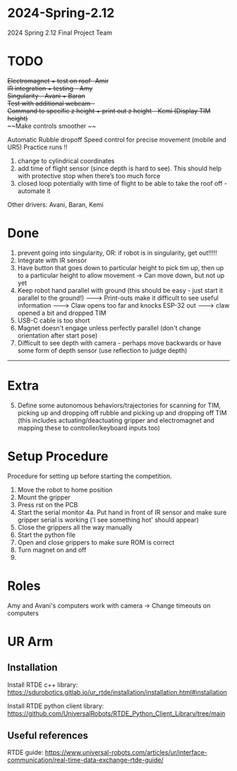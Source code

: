 # 2024-Spring-2.12
2024 Spring 2.12 Final Project Team


# TODO
~~Electromagnet + test on roof- Amir~~  
~~IR integration + testing - Amy~~  
~~Singularity - Avani + Baran~~  
~~Test with additional webcam -~~  
~~Command to specific z height + print out z height - Kemi (Display TIM height)~~  
~~Make controls smoother ~~

Automatic Rubble dropoff
Speed control for precise movement (mobile and UR5)
Practice runs !!

1. change to cylindrical coordinates 
2. add time of flight sensor (since depth is hard to see). This should help with protective stop when there’s too much force 
4. closed loop potentially with time of flight to be able to take the roof off - automate it


Other drivers: Avani, Baran, Kemi

# Done
1. prevent going into singularity, OR: if robot is in singularity, get out!!!!!
2. Integrate with IR sensor
3. Have button that goes down to particular height to pick tim up, then up to a particular height to allow movement -> Can move down, but not up yet
4. Keep robot hand parallel with ground (this should be easy - just start it parallel to the ground!)
---> Print-outs make it difficult to see useful information
---> Claw opens too far and knocks ESP-32 out
---> claw opened a bit and dropped TIM
1. USB-C cable is too short
3. Magnet doesn't engage unless perfectly parallel (don't change orientation after start pose)
4. Difficult to see depth with camera - perhaps move backwards or have some form of depth sensor (use reflection to judge depth)
----------------



# Extra
5. Define some autonomous behaviors/trajectories for scanning for TIM, picking up and dropping off rubble and picking up and dropping off TIM 
(this includes actuating/deactuating gripper and electromagnet and mapping these to controller/keyboard inputs too)



# Setup Procedure 
Procedure for setting up before starting the competition.

1. Move the robot to home position
2. Mount the gripper
3. Press rst on the PCB
4. Start the serial monitor 
    4a. Put hand in front of IR sensor and make sure gripper serial is working ('I see something hot' should appear)
5. Close the grippers all the way manually
6. Start the python file
7. Open and close grippers to make sure ROM is correct
8. Turn magnet on and off
8. 


# Roles
Amy and Avani's computers work with camera
-> Change timeouts on computers


# UR Arm
## Installation
Install RTDE c++ library: https://sdurobotics.gitlab.io/ur_rtde/installation/installation.html#installation

Install RTDE python client library: https://github.com/UniversalRobots/RTDE_Python_Client_Library/tree/main 


## Useful references
RTDE guide: https://www.universal-robots.com/articles/ur/interface-communication/real-time-data-exchange-rtde-guide/
